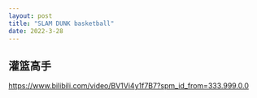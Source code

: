 ```yaml
---
layout: post
title: "SLAM DUNK basketball"
date: 2022-3-28
---
```


<h2>灌篮高手</h2>

https://www.bilibili.com/video/BV1Vi4y1f7B7?spm_id_from=333.999.0.0
